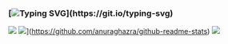 ### [![Typing SVG](https://readme-typing-svg.herokuapp.com?font=Fira+Code&duration=3000&pause=1000&color=15C828&width=435&lines=Hi%2C+i'm+a+C%2FC%2B%2B+developer...)](https://git.io/typing-svg)

![](http://github-profile-summary-cards.vercel.app/api/cards/stats?username=droysky&theme=dark)
![](https://github-readme-stats.vercel.app/api/top-langs/?username=droysky&layout=compact,&theme=dark)](https://github.com/anuraghazra/github-readme-stats)
![](https://leetcard.jacoblin.cool/droysky?width=500&height=200,&theme=dark)


